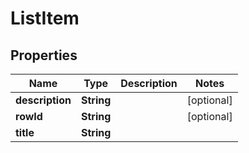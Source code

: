 

# ListItem


## Properties

| Name | Type | Description | Notes |
|------------ | ------------- | ------------- | -------------|
|**description** | **String** |  |  [optional] |
|**rowId** | **String** |  |  [optional] |
|**title** | **String** |  |  |



